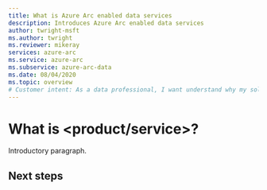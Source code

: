 ```yaml
---
title: What is Azure Arc enabled data services
description: Introduces Azure Arc enabled data services 
author: twright-msft
ms.author: twright
ms.reviewer: mikeray
services: azure-arc
ms.service: azure-arc
ms.subservice: azure-arc-data
ms.date: 08/04/2020
ms.topic: overview
# Customer intent: As a data professional, I want understand why my solutions would benefit from running with Azure Arc enabled so that I can leverage the capability of the feature..
---
```


# What is <product/service>? 

Introductory paragraph.

## <article body>

## <Top task>

## Next steps